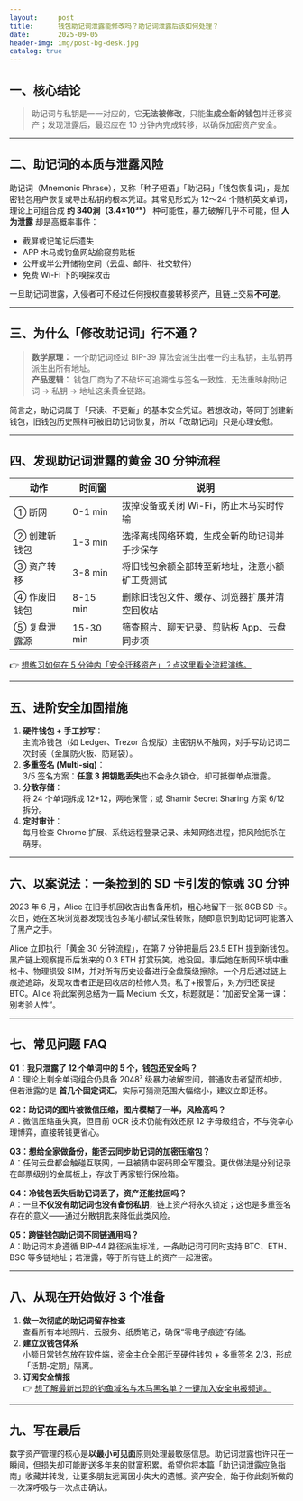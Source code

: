 ```yaml
---
layout:     post
title:      钱包助记词泄露能修改吗？助记词泄露后该如何处理？
date:       2025-09-05
header-img: img/post-bg-desk.jpg
catalog: true
---
```


## 一、核心结论
> 助记词与私钥是一一对应的，它**无法被修改**，只能**生成全新的钱包**并迁移资产；发现泄露后，最迟应在 10 分钟内完成转移，以确保加密资产安全。

---

## 二、助记词的本质与泄露风险

助记词（Mnemonic Phrase），又称「种子短语」「助记码」「钱包恢复词」，是加密钱包用户恢复或导出私钥的根本凭证。其常见形式为 12～24 个随机英文单词，理论上可组合成 **约 340涧（3.4×10³⁸）** 种可能性，暴力破解几乎不可能，但 **人为泄露** 却是高概率事件：

- 截屏或记笔记后遗失
- APP 木马或钓鱼网站偷窥剪贴板
- 公开或半公开储物空间（云盘、邮件、社交软件）
- 免费 Wi-Fi 下的嗅探攻击

一旦助记词泄露，入侵者可不经过任何授权直接转移资产，且链上交易**不可逆**。

---

## 三、为什么「修改助记词」行不通？

> **数学原理：** 一个助记词经过 BIP-39 算法会派生出唯一的主私钥，主私钥再派生出所有地址。  
> **产品逻辑：** 钱包厂商为了不破坏可追溯性与签名一致性，无法重映射助记词 → 私钥 → 地址这条黄金链路。

简言之，助记词属于「只读、不更新」的基本安全凭证。若想改动，等同于创建新钱包，旧钱包历史照样可被旧助记词恢复，所以「改助记词」只是心理安慰。

---

## 四、发现助记词泄露的黄金 30 分钟流程

| 动作 | 时间窗 | 说明 |
|---|---|---|
| ① 断网 | 0-1 min | 拔掉设备或关闭 Wi-Fi，防止木马实时传输 |
| ② 创建新钱包 | 1-3 min | 选择离线网络环境，生成全新的助记词并手抄保存 |
| ③ 资产转移 | 3-8 min | 将旧钱包余额全部转至新地址，注意小额矿工费测试 |
| ④ 作废旧钱包 | 8-15 min | 删除旧钱包文件、缓存、浏览器扩展并清空回收站 |
| ⑤ 复盘泄露源 | 15-30 min | 筛查照片、聊天记录、剪贴板 App、云盘同步项 |

👉 [想练习如何在 5 分钟内「安全迁移资产」？点这里看全流程演练。](https://okxdog.com/)

---

## 五、进阶安全加固措施

1. **硬件钱包 + 手工抄写**：  
   主流冷钱包（如 Ledger、Trezor 合规版）主密钥从不触网，对手写助记词二次封装（金属防火板、防窥袋）。  
2. **多重签名 (Multi-sig)**：  
   3/5 签名方案：**任意 3 把钥匙丢失**也不会永久锁仓，却可抵御单点泄露。  
3. **分散存储**：  
   将 24 个单词拆成 12+12，两地保管；或 Shamir Secret Sharing 方案 6/12 拆分。  
4. **定时审计**：  
   每月检查 Chrome 扩展、系统远程登录记录、未知网络进程，把风险扼杀在萌芽。

---

## 六、以案说法：一条捡到的 SD 卡引发的惊魂 30 分钟

2023 年 6 月，Alice 在旧手机回收店出售备用机，粗心地留下一张 8GB SD 卡。次日，她在区块浏览器发现钱包多笔小额试探性转账，随即意识到助记词可能落入了黑产之手。

Alice 立即执行「黄金 30 分钟流程」，在第 7 分钟把最后 23.5 ETH 提到新钱包。黑产链上观察提币后发来的 0.3 ETH 打赏玩笑，她没回。事后她在断网环境中重格卡、物理损毁 SIM，并对所有历史设备进行全盘簇级擦除。一个月后通过链上痕迹追踪，发现攻击者正是回收店的检修人员。私了+报警后，对方归还误提 BTC。Alice 将此案例总结为一篇 Medium 长文，标题就是：“加密安全第一课：别考验人性”。

---

## 七、常见问题 FAQ

**Q1：我只泄露了 12 个单词中的 5 个，钱包还安全吗？**  
A：理论上剩余单词组合仍具备 2048⁷ 级暴力破解空间，普通攻击者望而却步。但若泄露的是 **首几个固定词汇**，实际可猜测范围大幅缩小，建议立即迁移。

**Q2：助记词的图片被微信压缩，图片模糊了一半，风险高吗？**  
A：微信压缩虽失真，但目前 OCR 技术仍能有效还原 12 字母级组合，不与侥幸心理博弈，直接转钱更省心。

**Q3：想给全家做备份，能否云同步助记词的加密压缩包？**  
A：任何云盘都会触碰互联网，一旦被猜中密码即全军覆没。更优做法是分别记录在邮票级别的金属板上，存放于两家银行保险箱。

**Q4：冷钱包丢失后助记词丢了，资产还能找回吗？**  
A：一旦**不仅没有助记词也没有备份私钥**，链上资产将永久锁定；这也是多重签名存在的意义——通过分散钥匙来降低此类风险。

**Q5：跨链钱包助记词不同链通用吗？**  
A：助记词本身遵循 BIP-44 路径派生标准，一条助记词可同时支持 BTC、ETH、BSC 等多链地址；若泄露，等于所有链上的资产一起泄密。

---

## 八、从现在开始做好 3 个准备

1. **做一次彻底的助记词留存检查**  
   查看所有本地照片、云服务、纸质笔记，确保“零电子痕迹”存储。  
2. **建立双钱包体系**  
   小额日常钱包放在软件端，资金主仓全部迁至硬件钱包 + 多重签名 2/3，形成「活期-定期」隔离。  
3. **订阅安全情报**  
   👉 [想了解最新出现的钓鱼域名与木马黑名单？一键加入安全电报频道。](https://okxdog.com/)

---

## 九、写在最后

数字资产管理的核心是**以最小可见面**原则处理最敏感信息。助记词泄露也许只在一瞬间，但损失却可能断送多年来的财富积累。希望你将本篇「助记词泄露应急指南」收藏并转发，让更多朋友远离因小失大的遗憾。资产安全，始于你此刻所做的一次深呼吸与一次点击确认。
